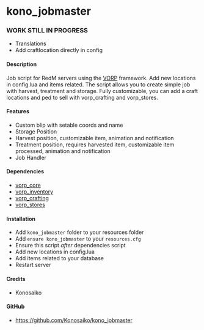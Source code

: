 # kono_jobmaster
### WORK STILL IN PROGRESS 
- Translations
- Add craftlocation directly in config


#### Description
Job script for RedM servers using the [VORP](https://github.com/VORPCORE) framework.
Add new locations in config.lua and items related. The script allows you to create simple job with harvest, treatment and storage. Fully customizable, you can add a craft locations and ped to sell with vorp_crafting and vorp_stores.

#### Features
- Custom blip with setable coords and name
- Storage Position
- Harvest position, customizable item, animation and notification
- Treatment position, requires harvested item, customizable item processed, animation and notification
- Job Handler


#### Dependencies
- [vorp_core](https://github.com/VORPCORE/vorp-core-lua)
- [vorp_inventory](https://github.com/VORPCORE/vorp_inventory-lua)
- [vorp_crafting](https://github.com/VORPCORE/vorp_crafting)
- [vorp_stores](https://github.com/VORPCORE/vorp_stores-lua)


#### Installation
- Add `kono_jobmaster` folder to your resources folder
- Add `ensure kono_jobmaster` to your `resources.cfg`
- Ensure this script *after* dependencies script
- Add new locations in config.lua
- Add items related to your database
- Restart server

#### Credits
- Konosaiko

#### GitHub
- https://github.com/Konosaiko/kono_jobmaster
